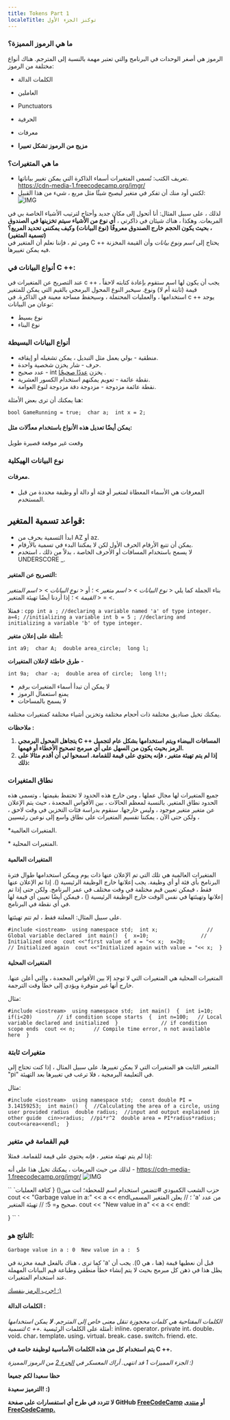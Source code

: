 ```yaml
---
title: Tokens Part 1
localeTitle: توكنز الجزء الأول
---
```

### ما هي الرموز المميزة؟

الرموز هي أصغر الوحدات في البرنامج والتي تعتبر مهمة بالنسبة إلى المترجم. هناك أنواع مختلفة من الرموز:

*   الكلمات الدالة
    
*   العاملين
    
*   Punctuators
    
*   الحرفية
    
*   معرفات
    
*   **مزيج من الرموز تشكل تعبيرا**
    

### ما هي المتغيرات؟

*   تعريف الكتب: تُسمى المتغيرات أسماء الذاكرة التي يمكن تغيير بياناتها.
    https://cdn-media-1.freecodecamp.org/imgr/
*   لكنني أود منك أن تفكر في متغير ليصبح شيئًا مثل مربع ، شيء من هذا القبيل: ![IMG](https://i.imgur.com/YdbgWHL.png)
    

لذلك ، على سبيل المثال: أنا أتحول إلى مكان جديد وأحتاج لترتيب الأشياء الخاصة بي في المربعات. وهكذا ، هناك شيئان في ذاكرتي ، **أي نوع من الأشياء سيتم تخزينها في الصندوق ، بحيث يكون الحجم خارج الصندوق معروفًا (نوع البيانات)** **وكيف يمكنني تحديد المربع؟ (تسمية المتغير)**  
ومن ثم ، فإننا نعلم أن المتغير في C ++ يحتاج إلى _اسم_ _ونوع بيانات_ وأن القيمة المخزنة فيه يمكن تغييرها.

### أنواع البيانات في C ++:

عند التصريح عن المتغيرات في c ++ يجب أن يكون لها اسم ستقوم بإعادة كتابته لاحقاً ، قيمة (ثابتة أم لا) ونوع. سيخبر النوع المحول البرمجي بالقيم التي يمكن للمتغير استخدامها ، والعمليات المحتملة ، وسيحفظ مساحة معينة في الذاكرة. في c ++ يوجد نوعان من البيانات:

*   نوع بسيط
*   نوع البناء

### أنواع البيانات البسيطة

*   منطقية - بولي يعمل مثل التبديل ، يمكن تشغيله أو إيقافه.
*   حرف - شار يخزن شخصية واحدة.
*   عدد صحيح - int يخزن [عددًا صحيحًا](https://en.wikipedia.org/wiki/Integer) .
*   نقطة عائمة - تعويم يمكنهم استخدام الكسور العشرية.
*   نقطة عائمة مزدوجة - مزدوجة دقة مزدوجة لنوع العوامة.

هنا يمكنك أن ترى بعض الأمثلة:

 `bool GameRunning = true; 
 char a; 
 int x = 2; 
` 

#### يمكن أيضًا تعديل هذه الأنواع باستخدام معدِّلات مثل:

وقعت غير موقعة قصيرة طويل

### نوع البيانات الهيكلية

#### معرفات.

*   المعرفات هي الأسماء المعطاة لمتغير أو فئة أو دالة أو وظيفة محددة من قبل المستخدم.

## قواعد تسمية المتغير:

*   ابدأ التسمية بحرف من AZ أو az.
*   يمكن أن تتبع الأرقام الحرف الأول لكن لا يمكننا البدء في تسمية بالأرقام.
*   لا يسمح باستخدام المسافات أو الأحرف الخاصة ، بدلاً من ذلك ، استخدم UNDERSCORE \_.

#### التصريح عن المتغير:

بناء الجملة كما يلي < _نوع البيانات_ > < _اسم متغير_ > ؛ أو < _نوع البيانات_ > < _اسم المتغير_ > = < _القيمة_ > ؛ إذا أردنا أيضًا تهيئة المتغير.

فمثلا : `cpp int a ; //declaring a variable named 'a' of type integer. a=4; //initializing a variable int b = 5 ; //declaring and initializing a variable 'b' of type integer.`

**أمثلة على إعلان متغير:**

 `int a9; 
 char A; 
 double area_circle; 
 long l; 
` 

**طرق خاطئة لإعلان المتغيرات** -

 `int 9a; 
 char -a; 
 double area of circle; 
 long l!!; 
` 

*   لا يمكن أن تبدأ أسماء المتغيرات برقم
*   يمنع استعمال الرموز
*   لا يسمح بالمساحات

يمكنك تخيل صناديق مختلفة ذات أحجام مختلفة وتخزين أشياء مختلفة كمتغيرات مختلفة.

**ملاحظات :**

1.  **يتجاهل المحول البرمجي C ++ المسافات البيضاء ويتم استخدامها بشكل عام لتجميل الرمز بحيث يكون من السهل على أي مبرمج تصحيح الأخطاء أو فهمها.**
2.  **إذا لم يتم تهيئة متغير ، فإنه يحتوي على قيمة للقمامة. اسمحوا لي أن أقدم مثالا على ذلك:**

### نطاق المتغيرات

جميع المتغيرات لها مجال عملها ، ومن خارج هذه الحدود لا تحتفظ بقيمتها ، وتسمى هذه الحدود نطاق المتغير. بالنسبة لمعظم الحالات ، بين الأقواس المجعدة ، حيث يتم الإعلان عن متغير متغير موجود ، وليس خارجها. سنقوم بدراسة فئات التخزين في وقت لاحق ، ولكن حتى الآن ، يمكننا تقسيم المتغيرات على نطاق واسع إلى نوعين رئيسيين ،

\*المتغيرات العالمية.

\* المتغيرات المحلية.

#### المتغيرات العالمية

المتغيرات العالمية هي تلك التي تم الإعلان عنها ذات يوم ويمكن استخدامها طوال فترة البرنامج بأي فئة أو أي وظيفة. يجب إعلانها خارج الوظيفة الرئيسية (). إذا تم الإعلان عنها فقط ، فيمكن تعيين قيم مختلفة في وقت مختلف في عمر البرنامج. ولكن حتى إذا تم إعلانها وتهيئتها في نفس الوقت خارج الوظيفة الرئيسية () ، فيمكن أيضًا تعيين أي قيمة لها في أي نقطة في البرنامج.

على سبيل المثال: المعلنة فقط ، لم تتم تهيئتها.

 `#include <iostream> 
 using namespace std; 
 int x;                // Global variable declared 
 int main() 
 { 
 x=10;                 // Initialized once 
 cout <<"first value of x = "<< x; 
 x=20;                 // Initialized again 
 cout <<"Initialized again with value = "<< x; 
 } 
` 

#### المتغيرات المحلية

المتغيرات المحلية هي المتغيرات التي لا توجد إلا بين الأقواس المجعدة ، والتي أعلن عنها. خارج أنها غير متوفرة ويؤدي إلى خطأ وقت الترجمة.

مثال:

 `#include <iostream> 
 using namespace std; 
 int main() 
 { 
 int i=10; 
 if(i<20)        // if condition scope starts 
  { 
    int n=100;   // Local variable declared and initialized 
  }              // if condition scope ends 
 cout << n;      // Compile time error, n not available here 
 } 
` 

### متغيرات ثابتة

المتغير الثابت هو المتغيرات التي لا يمكن تغييرها. على سبيل المثال ، إذا كنت تحتاج إلى "pi" في التعليمة البرمجية ، فلا ترغب في تغييرها بعد التهيئة.

مثال:

 `#include <iostream> 
 using namespace std; 
 const double PI = 3.14159253; 
 int main() 
 { 
 //Calculating the area of a circle, using user provided radius 
 double radius; 
 //input and output explained in other guide 
 cin>>radius; 
 //pi*r^2 
 double area = PI*radius*radius; 
 cout<<area<<endl; 
 } 
` 

### قيم القمامة في متغير

إذا لم يتم تهيئة متغير ، فإنه يحتوي على قيمة للقمامة. فمثلا:

لذلك من حيث المربعات ، يمكنك تخيل هذا على أنه -
https://cdn-media-1.freecodecamp.org/imgr/
![IMG](https://i.imgur.com/YdbgWHL.png)

\`\` \`حزب الشعب الكمبودي #تتضمن استخدام اسم للمحطة؛ انت مين() { كثافة العمليات cout << "Garbage value in a:" << a << endl؛ // يعلن المتغير المسمى 'a' من عدد صحيح و= 5؛ // تهيئة المتغير. cout << "New value in a" << a << endl؛

} \`\` \`

### الناتج هو:

 `Garbage value in a : 0 
 New value in a :  5 
` 

كما ترى ، هناك بالفعل قيمة مخزنة في 'a' قبل أن نعطيها قيمة (هنا ، هي 0). يجب أن يظل هذا في ذهن كل مبرمج بحيث لا يتم إنشاء خطأ منطقي وطباعة قيم البيانات المهملة عند استخدام المتغيرات.

[جرب الرمز بنفسك! :)](https://repl.it/Mg7j)

#### الكلمات الدالة :

_الكلمات المفتاحية هي كلمات محجوزة تنقل معنى خاص إلى المترجم. **لا** يمكن استخدامها لتسمية c ++._ أمثلة على الكلمات الرئيسية: inline، operator، private int، double، void، char، template، using، virtual، break، case، switch، friend، etc.

**يتم استخدام كل من هذه الكلمات الأساسية لوظيفة خاصة في C ++.**

_الجزء المميزات 1 قد انتهى. أراك المعسكر في [الجزء 2](https://guide.freecodecamp.org/cplusplus/tokens-part-II) من الرموز المميزة :)_

**حظا سعيدا لكم جميعا**

**الترميز سعيدة! :)**

**لا تتردد في طرح أي استفسارات على صفحة GitHub [FreeCodeCamp](https://forum.freecodecamp.org/) أو [منتدى FreeCodeCamp.](https://forum.freecodecamp.org/)**